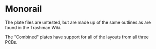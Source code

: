 # Monorail

The plate files are untested, but are made up of the same outlines as are found in the Trashman Wiki.

The "Combined" plates have support for all of the layouts from all three PCBs.
